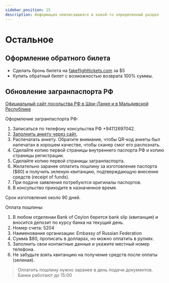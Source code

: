 ```yaml
---
sidebar_position: 15
description: Информация невписавшияся в какой-то определенный раздел
---
```


# Остальное

## Оформление обратного билета

- Сделать бронь билета на [fakeflighttickets.com](https://www.fakeflighttickets.com/) за $5
- Купить обратный билет с возможностью возврата 100% суммы.

## Обновление загранпаспорта РФ

[Официальный сайт посольства РФ в Шри-Ланке и в Мальдивской Республике](https://sri-lanka.mid.ru/ru/)

Оформление загранпаспорта РФ:

1. Записаться по телефону консульства РФ +94112697042.
2. [Заполнить анкету через сайт.](https://zp.midpass.ru/)
3. Распечатать анкету. Обратите внимание, чтобы QR-код анкеты был напечатан в хорошем качестве, чтобы сканер смог его распознать.
4. Сделайте копию первой страницы внутреннего паспорта РФ и копию страницы регистрации.
5. Сделайте копию первой страницы загранпаспорта.
6. Желательно заранее оплатить пошлину за изготовление паспорта ($80) и получить зеленую квитанцию, подтверждающую внесение средств (receipt of funds).
7. При подаче заявления потребуются оригиналы паспортов.
8. В консульство приходите в назначенное время.

Срок изготовления около 90 дней.

Оплата пошлины:

1. В любом отделении Bank of Ceylon берется bank slip (квитанция) и вносится депозит по курсу банка на текущий день.
2. Номер счета: 5204
3. Наименование организации: Embassy of Russian Federation
4. Сумма $80, прописать в долларах, но можно оплатить в рупиях.
5. Заполнить свои контактные данные и укажите местный номер телефона.
6. Не забудьте взять квитанцию на получение средств после оплаты (зеленая).

> Оплатить пошлину нужно заранее в день подачи документов. Банки работают до 15:00
